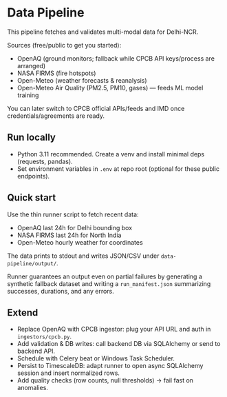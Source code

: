 # Data Pipeline

This pipeline fetches and validates multi-modal data for Delhi-NCR.

Sources (free/public to get you started):
- OpenAQ (ground monitors; fallback while CPCB API keys/process are arranged)
- NASA FIRMS (fire hotspots)
- Open-Meteo (weather forecasts & reanalysis)
- Open-Meteo Air Quality (PM2.5, PM10, gases) — feeds ML model training

You can later switch to CPCB official APIs/feeds and IMD once credentials/agreements are ready.

## Run locally

- Python 3.11 recommended. Create a venv and install minimal deps (requests, pandas).
- Set environment variables in `.env` at repo root (optional for these public endpoints).

## Quick start

Use the thin runner script to fetch recent data:

- OpenAQ last 24h for Delhi bounding box
- NASA FIRMS last 24h for North India
- Open-Meteo hourly weather for coordinates

The data prints to stdout and writes JSON/CSV under `data-pipeline/output/`.

Runner guarantees an output even on partial failures by generating a synthetic fallback dataset and writing a `run_manifest.json` summarizing successes, durations, and any errors.

## Extend

- Replace OpenAQ with CPCB ingestor: plug your API URL and auth in `ingestors/cpcb.py`.
- Add validation & DB writes: call backend DB via SQLAlchemy or send to backend API.
- Schedule with Celery beat or Windows Task Scheduler.
- Persist to TimescaleDB: adapt runner to open async SQLAlchemy session and insert normalized rows.
- Add quality checks (row counts, null thresholds) -> fail fast on anomalies.
